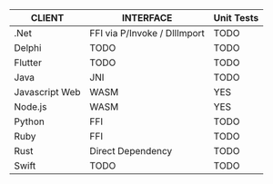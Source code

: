 | CLIENT | INTERFACE | Unit Tests |
|---|---|---|
| .Net | FFI via P/Invoke / DllImport | TODO |
| Delphi | TODO | TODO |
| Flutter | TODO | TODO |
| Java | JNI | TODO |
| Javascript Web | WASM | YES |
| Node.js | WASM | YES |
| Python | FFI | TODO |
| Ruby | FFI | TODO |
| Rust | Direct Dependency | TODO |
| Swift | TODO | TODO |
